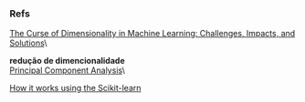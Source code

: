 ### Refs

[The Curse of Dimensionality in Machine Learning: Challenges, Impacts, and Solutions](https://www.datacamp.com/blog/curse-of-dimensionality-machine-learning)\

**redução de dimencionalidade**\
[Principal Component Analysis](https://www.codecademy.com/article/principal-component-analysis-intro)\

[How it works using the Scikit-learn](https://colab.research.google.com/drive/1_hlKHof_IbD3JodGLy5CakQeuPWxCwZx?usp=sharing)